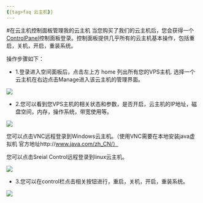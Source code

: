 ```yaml
---
{{tag>faq 云主机}}
---
```


#在云主机控制面板管理我的云主机
当您购买了我们的云主机后，您会获得一个[ControlPanel](http://vps.emagineconcept.com/login.php)控制面板登录。控制面板提供几乎所有的云主机基本操作，包括重启，关机，开启，重装系统。 

操作步骤如下：

* 1.登录进入空间面板后，点击左上方 home 列出所有您的VPS主机.
    选择一个云主机在右边点击Manage进入该云主机的管理界面。

![](http://ww3.sinaimg.cn/large/a74ecc4cjw1dz9e3j7w9zj.jpg)

* 2.您可以看到您VPS主机的相关状态和参数，是否开启，云主机的IP地址，磁盘空间，内存，操作系统，带宽使用等。

![](http://ww1.sinaimg.cn/large/a74eed94jw1dz9e4qayjij.jpg)

   您可以点击VNC远程登录到Windows云主机。（使用VNC需要在本地安装java虚拟机 官方地址http://www.java.com/zh_CN/）

   您可以点击Sreial Control远程登录到linux云主机。

![](http://ww2.sinaimg.cn/large/a74ecc4cjw1dz9e9jci5ij.jpg)


* 3.您可以在control栏点击相关按钮进行，重启，关机，开启，重装系统。

![](http://ww2.sinaimg.cn/large/a74ecc4cjw1dz9e6jtyyej.jpg)




